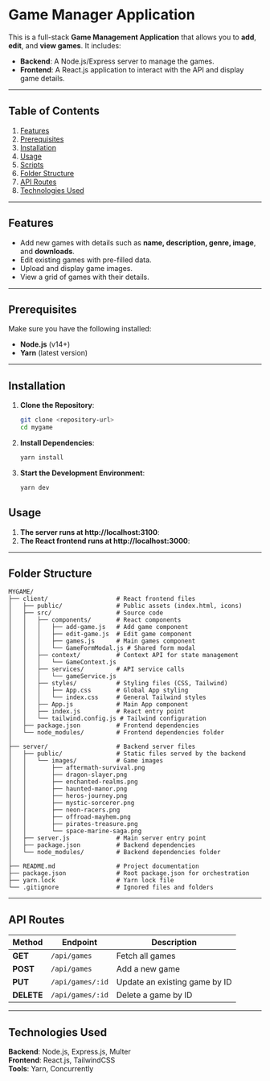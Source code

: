 # **Game Manager Application**

This is a full-stack **Game Management Application** that allows you to **add**, **edit**, and **view games**. It includes:
- **Backend**: A Node.js/Express server to manage the games.
- **Frontend**: A React.js application to interact with the API and display game details.

---

## **Table of Contents**
1. [Features](#features)
2. [Prerequisites](#prerequisites)
3. [Installation](#installation)
4. [Usage](#usage)
5. [Scripts](#scripts)
6. [Folder Structure](#folder-structure)
7. [API Routes](#api-routes)
8. [Technologies Used](#technologies-used)

---

## **Features**
- Add new games with details such as **name, description, genre, image**, and **downloads**.
- Edit existing games with pre-filled data.
- Upload and display game images.
- View a grid of games with their details.

---

## **Prerequisites**
Make sure you have the following installed:
- **Node.js** (v14+)
- **Yarn** (latest version)

---

## **Installation**

1. **Clone the Repository**:
   ```bash
   git clone <repository-url>
   cd mygame

2. **Install Dependencies**:
   ```bash
   yarn install
3. **Start the Development Environment**:
   ```bash
   yarn dev

## **Usage**

1. **The server runs at http://localhost:3100**:
2. **The React frontend runs at http://localhost:3000**:


---

## **Folder Structure**
```plaintext
MYGAME/
├── client/                   # React frontend files
│   ├── public/               # Public assets (index.html, icons)
│   ├── src/                  # Source code
│   │   ├── components/       # React components
│   │   │   ├── add-game.js   # Add game component
│   │   │   ├── edit-game.js  # Edit game component
│   │   │   ├── games.js      # Main games component
│   │   │   └── GameFormModal.js # Shared form modal
│   │   ├── context/          # Context API for state management
│   │   │   └── GameContext.js
│   │   ├── services/         # API service calls
│   │   │   └── gameService.js
│   │   ├── styles/           # Styling files (CSS, Tailwind)
│   │   │   ├── App.css       # Global App styling
│   │   │   └── index.css     # General Tailwind styles
│   │   ├── App.js            # Main App component
│   │   ├── index.js          # React entry point
│   │   └── tailwind.config.js # Tailwind configuration
│   ├── package.json          # Frontend dependencies
│   └── node_modules/         # Frontend dependencies folder
│
├── server/                   # Backend server files
│   ├── public/               # Static files served by the backend
│   │   └── images/           # Game images
│   │       ├── aftermath-survival.png
│   │       ├── dragon-slayer.png
│   │       ├── enchanted-realms.png
│   │       ├── haunted-manor.png
│   │       ├── heros-journey.png
│   │       ├── mystic-sorcerer.png
│   │       ├── neon-racers.png
│   │       ├── offroad-mayhem.png
│   │       ├── pirates-treasure.png
│   │       └── space-marine-saga.png
│   ├── server.js             # Main server entry point
│   ├── package.json          # Backend dependencies
│   └── node_modules/         # Backend dependencies folder
│
├── README.md                 # Project documentation
├── package.json              # Root package.json for orchestration
├── yarn.lock                 # Yarn lock file
└── .gitignore                # Ignored files and folders
```

---

## **API Routes**

| **Method** | **Endpoint**         | **Description**                |
|------------|----------------------|--------------------------------|
| **GET**    | `/api/games`         | Fetch all games                |
| **POST**   | `/api/games`         | Add a new game                 |
| **PUT**    | `/api/games/:id`     | Update an existing game by ID  |
| **DELETE** | `/api/games/:id`     | Delete a game by ID            |

---


## **Technologies Used**
**Backend**: Node.js, Express.js, Multer  <br />
**Frontend**: React.js, TailwindCSS <br />
**Tools**: Yarn, Concurrently